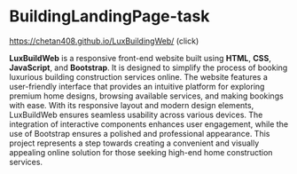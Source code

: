 # BuildingLandingPage-task

https://chetan408.github.io/LuxBuildingWeb/ (click)

**LuxBuildWeb** is a responsive front-end website built using **HTML**, **CSS**, **JavaScript**, and **Bootstrap**. It is designed to simplify the process of booking luxurious building construction services online. The website features a user-friendly interface that provides an intuitive platform for exploring premium home designs, browsing available services, and making bookings with ease. With its responsive layout and modern design elements, LuxBuildWeb ensures seamless usability across various devices. The integration of interactive components enhances user engagement, while the use of Bootstrap ensures a polished and professional appearance. This project represents a step towards creating a convenient and visually appealing online solution for those seeking high-end home construction services.

